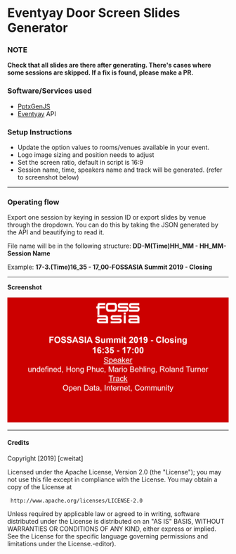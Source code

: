 # Eventyay Door Screen Slides Generator
### **NOTE**
**Check that all slides are there after generating. There's cases where some sessions are skipped. If a fix is found, please make a PR.**

### Software/Services used
    
   - [PptxGenJS]( https://github.com/gitbrent/PptxGenJS)
   - [Eventyay](https://eventyay.com) API

### Setup Instructions
	
- Update the option values to rooms/venues available in your event.
- Logo image sizing and position needs to adjust
- Set the screen ratio, default in script is 16:9
- Session name, time, speakers name and track will be generated. (refer to screenshot below)

---

### Operating flow
Export one session by keying in session ID or export slides by venue through the dropdown.
You can do this by taking the JSON generated by the API and beautifying to read it.


File name will be in the following structure:
**DD-M(Time)HH_MM - HH_MM-Session Name**

Example: 
**17-3.(Time)16_35 - 17_00-FOSSASIA Summit 2019 - Closing**

---

**Screenshot**

![screenshot sample](https://github.com/cweitat/eventyayPPTGenerator/raw/master/screenshot.PNG)

---
#### **Credits**
   Copyright [2019] [cweitat]

   Licensed under the Apache License, Version 2.0 (the "License");
   you may not use this file except in compliance with the License.
   You may obtain a copy of the License at

     http://www.apache.org/licenses/LICENSE-2.0

   Unless required by applicable law or agreed to in writing, software
   distributed under the License is distributed on an "AS IS" BASIS,
   WITHOUT WARRANTIES OR CONDITIONS OF ANY KIND, either express or implied.
   See the License for the specific language governing permissions and
   limitations under the License.-editor).  
    
    
